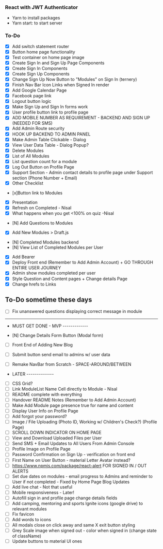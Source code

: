 ### React with JWT Authenticator

* Yarn to install packages
* Yarn start: to start server

### To-Do

* [x] Add switch statement router
* [x] Button home page functionality
* [x] Test container on home page image
* [x] Create Sign In and Sign Up Page Components
* [x] Create Sign In Components
* [x] Create Sign Up Components
* [x] Change Sign Up Now Button to "Modules" on Sign In (ternery)
* [x] Finish Nav Bar Icon Links when Signed In render
* [x] Add Google Calendar Page
* [x] Facebook page link
* [x] Logout button logic
* [x] Make Sign Up and Sign In forms work
* [x] User profile button link to profile page
* [x] ADD MOBILE NUMBER AS REQUIREMENT - BACKEND AND SIGN UP (NEEDED FOR SMS)
* [x] Add Admin Route security 
* [x] HOOK UP BACKEND TO ADMIN PANEL
* [x] Make Admin Table Clickable - Dialog 
* [x] View User Data Table - Dialog Popup?
* [x] Delete Modules
* [x] List of All Modules
* [x] List question count for a module
* [x] Log Out Button on Profile Page
* [x] Support Section - Admin contact details to profile page under Support section (Phone Number + Email)
* [x] Other Checklist 
* [x]Button link to Modules
* [X] Presentation
* [X] Refresh on Completed - Nisal
* [x] What happens when you get <100% on quiz -Nisal
* [N] Add Questions to Modules 
* [X] Add New Modules > Draft.js
* [N] Completed Modules backend
* [N] View List of Completed Modules per User
* [x] Add Bearer
* [x] Deploy Front end (Remember to Add Admin Account) + GO THROUGH ENTIRE USER JOURNEY
* [x] Admin show modules completed per user
* [x] Style Question and Content pages + Change details Page
* [x] Change hrefs to Links

## To-Do sometime these days
* [ ] Fix unanswered questions displaying correct message in module 


---------------------------------------------------------------


* MUST GET DONE - MVP -------------

* [N] Change Details Form Button (Modal form)

* [ ] Front End of Adding New Blog

* [ ] Submit button send email to admins w/ user data

* [ ] Remake NavBar from Scratch - SPACE-AROUND/BETWEEN 

* LATER --------------
* [ ] CSS Grid? 
* [ ] Link ModuleList Name Cell directly to Module - Nisal
* [ ] README complete with everything
* [ ] Handover README Notes (Remember to Add Admin Account)
* [ ] Make Add Module page presence true for name and content
* [ ] Display User Info on Profile Page
* [ ] Add forgot your password?
* [ ] Image / File Uploading (Photo ID, Working w/ Children's Check?) (Profile Page)
* [ ] SCROLL DOWN INDICATOR ON HOME PAGE
* [ ] View and Download Uploaded Files per User
* [ ] Send SMS + Email Updates to All Users From Admin Console
* [ ] Profile Image on Profile Page
* [ ] Password Confirmation on Sign Up - verification on front end
* [ ] First Name on User Button - material Letter Avatar instead?
* [ ] https://www.npmjs.com/package/react-alert FOR SIGNED IN / OUT ALERTS
* [ ] Set due dates on modules - email progress to Admins and reminder to User if not completed - Fixed by Home Page Blog Updates
* [ ] Add live chat - Not that useful
* [ ] Mobile responsiveness - Later!
* [ ] Autofill sign in and profile page change details fields
* [ ] Add camping, mentoring and sports Ignite icons (google drive) to relevant modules
* [ ] Fix favicon
* [ ] Add words to icons
* [ ] All modals close on click away and same X exit button styling
* [ ] Grey Scale image when signed out - color when signed in (change state of className)
* [ ] Update buttons to material UI ones